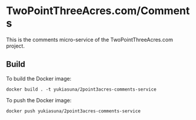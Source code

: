 # TwoPointThreeAcres.com/Comments

This is the comments micro-service of the TwoPointThreeAcres.com project.

## Build

To build the Docker image:

```shell
docker build . -t yukiasuna/2point3acres-comments-service
```

To push the Docker image:

```shell
docker push yukiasuna/2point3acres-comments-service
```